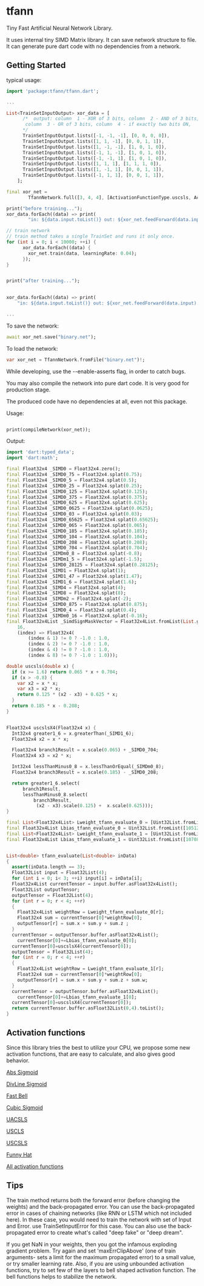 # tfann

Tiny Fast Artificial Neural Network Library.

It uses internal tiny SIMD Matrix library.
It can save network structure to file.
It can generate pure dart code with no dependencies from a network.

## Getting Started

typical usage:

```dart
import 'package:tfann/tfann.dart';

...

List<TrainSetInputOutput> xor_data = [
      /*  output: column  1 - XOR of 3 bits, column  2 - AND of 3 bits,
       column  3 - OR of 3 bits, column  4 - if exactly two bits ON,
      */
      TrainSetInputOutput.lists([-1, -1, -1], [0, 0, 0, 0]),
      TrainSetInputOutput.lists([1, 1, -1], [0, 0, 1, 1]),
      TrainSetInputOutput.lists([1, -1, -1], [1, 0, 1, 0]),
      TrainSetInputOutput.lists([-1, 1, -1], [1, 0, 1, 0]),
      TrainSetInputOutput.lists([-1, -1, 1], [1, 0, 1, 0]),
      TrainSetInputOutput.lists([1, 1, 1], [1, 1, 1, 0]),
      TrainSetInputOutput.lists([1, -1, 1], [0, 0, 1, 1]),
      TrainSetInputOutput.lists([-1, 1, 1], [0, 0, 1, 1]),
    ];

final xor_net =
        TfannNetwork.full([3, 4, 4], [ActivationFunctionType.uscsls, ActivationFunctionType.uscsls]);

print("before training...");
xor_data.forEach((data) => print(
        "in: ${data.input.toList()} out: ${xor_net.feedForward(data.input).toList()} expected: ${data.output.toList()}"));

// train network
// train method takes a single TrainSet and runs it only once.
for (int i = 0; i < 10000; ++i) {
      xor_data.forEach((data) {
        xor_net.train(data, learningRate: 0.04);
      });
}


print("after training...");

    
xor_data.forEach((data) => print(
    "in: ${data.input.toList()} out: ${xor_net.feedForward(data.input).toList()} expected: ${data.output.toList()}"));

...


```

To save the network:

```dart
await xor_net.save("binary.net");
```

To load the network:

```dart
var xor_net = TfannNetwork.fromFile("binary.net")!;
```

While developing, use the  --enable-asserts flag, in order to catch bugs.

You may also compile the network into pure dart code. It is very good for production stage.

The produced code have no dependencies at all, even not this package.

Usage:

```dart

print(compileNetwork(xor_net));

```

Output:

```dart
import 'dart:typed_data';
import 'dart:math';

final Float32x4 _SIMD0 = Float32x4.zero();
final Float32x4 _SIMD0_75 = Float32x4.splat(0.75);
final Float32x4 _SIMD0_5 = Float32x4.splat(0.5);
final Float32x4 _SIMD0_25 = Float32x4.splat(0.25);
final Float32x4 _SIMD0_125 = Float32x4.splat(0.125);
final Float32x4 _SIMD0_375 = Float32x4.splat(0.375);
final Float32x4 _SIMD0_625 = Float32x4.splat(0.625);
final Float32x4 _SIMD0_0625 = Float32x4.splat(0.0625);
final Float32x4 _SIMD0_03 = Float32x4.splat(0.03);
final Float32x4 _SIMD0_65625 = Float32x4.splat(0.65625);
final Float32x4 _SIMD0_065 = Float32x4.splat(0.065);
final Float32x4 _SIMD0_185 = Float32x4.splat(0.185);
final Float32x4 _SIMD0_104 = Float32x4.splat(0.104);
final Float32x4 _SIMD0_208 = Float32x4.splat(0.208);
final Float32x4 _SIMD0_704 = Float32x4.splat(0.704);
final Float32x4 _SIMDm0_8 = Float32x4.splat(-0.8);
final Float32x4 _SIMDm1_5 = Float32x4.splat(-1.5);
final Float32x4 _SIMD0_28125 = Float32x4.splat(0.28125);
final Float32x4 _SIMD1 = Float32x4.splat(1);
final Float32x4 _SIMD1_47 = Float32x4.splat(1.47);
final Float32x4 _SIMD1_6 = Float32x4.splat(1.6);
final Float32x4 _SIMD4 = Float32x4.splat(4);
final Float32x4 _SIMD8 = Float32x4.splat(8);
final Float32x4 _SIMDm2 = Float32x4.splat(-2);
final Float32x4 _SIMD0_875 = Float32x4.splat(0.875);
final Float32x4 _SIMD0_4 = Float32x4.splat(0.4);
final Float32x4 _SIMDm0_16 = Float32x4.splat(-0.16);
final Float32x4List _SimdSignMaskVector = Float32x4List.fromList(List.generate(
    16,
    (index) => Float32x4(
        (index & 1) != 0 ? -1.0 : 1.0,
        (index & 2) != 0 ? -1.0 : 1.0,
        (index & 4) != 0 ? -1.0 : 1.0,
        (index & 8) != 0 ? -1.0 : 1.0)));

double uscsls(double x) {
  if (x >= 1.6) return 0.065 * x + 0.704;
  if (x > -0.8) {
    var x2 = x * x;
    var x3 = x2 * x;
    return 0.125 * (x2 - x3) + 0.625 * x;
  }
  return 0.185 * x - 0.208;
}


Float32x4 uscslsX4(Float32x4 x) {
  Int32x4 greater1_6 = x.greaterThan(_SIMD1_6);
  Float32x4 x2 = x * x;

  Float32x4 branch1Result = x.scale(0.065) + _SIMD0_704;
  Float32x4 x3 = x2 * x;

  Int32x4 lessThanMinus0_8 = x.lessThanOrEqual(_SIMDm0_8);
  Float32x4 branch3Result = x.scale(0.185) - _SIMD0_208;

  return greater1_6.select(
      branch1Result,
      lessThanMinus0_8.select(
          branch3Result,
           (x2 - x3).scale(0.125) +  x.scale(0.625)));
}

final List<Float32x4List> Lweight_tfann_evaluate_0 = [Uint32List.fromList([1065924784, 3218828940, 3218824008, 0]).buffer.asFloat32x4List(), Uint32List.fromList([1074832170, 3207276024, 3207270630, 0]).buffer.asFloat32x4List(), Uint32List.fromList([3218045595, 1058827529, 1058838751, 0]).buffer.asFloat32x4List(), Uint32List.fromList([3213025879, 3213257327, 3213261317, 0]).buffer.asFloat32x4List()];
final Float32x4List Lbias_tfann_evaluate_0 = Uint32List.fromList([1051252787, 3212525348, 3213439945, 1049866728]).buffer.asFloat32x4List();
final List<Float32x4List> Lweight_tfann_evaluate_1 = [Uint32List.fromList([3232711821, 1078727539, 3223330061, 1083118854]).buffer.asFloat32x4List(), Uint32List.fromList([3220807383, 3217432562, 3229760405, 3194501247]).buffer.asFloat32x4List(), Uint32List.fromList([3223501112, 1079543989, 1069180988, 3181878151]).buffer.asFloat32x4List(), Uint32List.fromList([1078650051, 1071470358, 1085387923, 3224445642]).buffer.asFloat32x4List()];
final Float32x4List Lbias_tfann_evaluate_1 = Uint32List.fromList([1070831670, 3197145344, 1083611721, 1076128681]).buffer.asFloat32x4List();


List<double> tfann_evaluate(List<double> inData) 
{
  assert(inData.length == 3);
  Float32List input = Float32List(4);
  for (int i = 0; i< 3; ++i) input[i] = inData[i];
  Float32x4List currentTensor = input.buffer.asFloat32x4List();
  Float32List outputTensor;
  outputTensor = Float32List(4);
  for (int r = 0; r < 4; ++r)
  {
    Float32x4List weightRow = Lweight_tfann_evaluate_0[r];
    Float32x4 sum = currentTensor[0]*weightRow[0];
    outputTensor[r] = sum.x + sum.y + sum.z ;
  }
  currentTensor = outputTensor.buffer.asFloat32x4List();
    currentTensor[0]+=Lbias_tfann_evaluate_0[0];
  currentTensor[0]=uscslsX4(currentTensor[0]);
  outputTensor = Float32List(4);
  for (int r = 0; r < 4; ++r)
  {
    Float32x4List weightRow = Lweight_tfann_evaluate_1[r];
    Float32x4 sum = currentTensor[0]*weightRow[0];
    outputTensor[r] = sum.x + sum.y + sum.z + sum.w;
  }
  currentTensor = outputTensor.buffer.asFloat32x4List();
    currentTensor[0]+=Lbias_tfann_evaluate_1[0];
  currentTensor[0]=uscslsX4(currentTensor[0]);
  return currentTensor.buffer.asFloat32List(0,4).toList();
}

```

## Activation functions

Since this library tries the best to utilize your CPU, we propose some new activation functions, that are easy to calculate, and also gives good behavior.

[Abs Sigmoid](https://www.desmos.com/calculator/ukybfmgvot)

[DivLine Sigmoid](https://www.desmos.com/calculator/bvf5vfuola)

[Fast Bell](https://www.desmos.com/calculator/ekmmrldwty)

[Cubic Sigmoid](https://www.desmos.com/calculator/dfnyzvoucc)

[UACSLS](https://www.desmos.com/calculator/ftbmhwspfo)

[USCLS](https://www.desmos.com/calculator/mzjwraayia)

[USCSLS](https://www.desmos.com/calculator/dlfulx2isk)

[Funny Hat](https://www.desmos.com/calculator/idsd8fyrv8)

[All activation functions](https://www.desmos.com/calculator/xwhaw077tn)

## Tips

The train method returns both the forward error (before changing the weights) and the back-propagated error.
You can use the back-propagated error in cases of chaining networks (like RNN or LSTM which not included here).
In these case, you would need to train the network with set of Input and Error. use TrainSetInputError for this case.
You can also use the back-propagated error to create what's called "deep fake" or "deep dream".

If you get NaN in your weights, then you got the infamous exploding gradient problem. Try again and set 'maxErrClipAbove' (one of train arguments- sets a limit for the maximum propagated error) to a small value, or try smaller learning rate.
Also, if you are using unbounded activation functions, try to set few of the layers to bell shaped activation function. The bell functions helps to stabilize the network.
